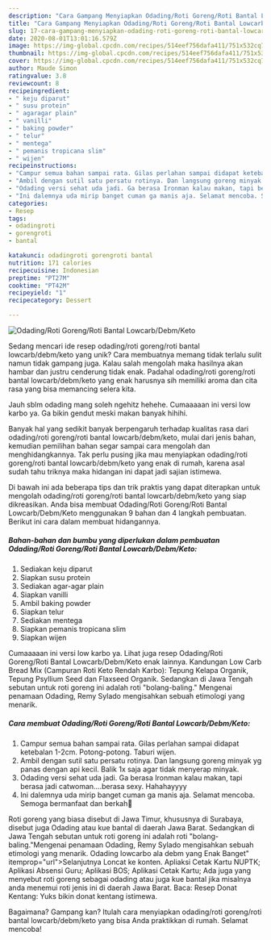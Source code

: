 ```yaml
---
description: "Cara Gampang Menyiapkan Odading/Roti Goreng/Roti Bantal Lowcarb/Debm/Keto Anti Gagal"
title: "Cara Gampang Menyiapkan Odading/Roti Goreng/Roti Bantal Lowcarb/Debm/Keto Anti Gagal"
slug: 17-cara-gampang-menyiapkan-odading-roti-goreng-roti-bantal-lowcarb-debm-keto-anti-gagal
date: 2020-08-01T13:01:16.579Z
image: https://img-global.cpcdn.com/recipes/514eef756dafa411/751x532cq70/odadingroti-gorengroti-bantal-lowcarbdebmketo-foto-resep-utama.jpg
thumbnail: https://img-global.cpcdn.com/recipes/514eef756dafa411/751x532cq70/odadingroti-gorengroti-bantal-lowcarbdebmketo-foto-resep-utama.jpg
cover: https://img-global.cpcdn.com/recipes/514eef756dafa411/751x532cq70/odadingroti-gorengroti-bantal-lowcarbdebmketo-foto-resep-utama.jpg
author: Maude Simon
ratingvalue: 3.8
reviewcount: 8
recipeingredient:
- " keju diparut"
- " susu protein"
- " agaragar plain"
- " vanilli"
- " baking powder"
- " telur"
- " mentega"
- " pemanis tropicana slim"
- " wijen"
recipeinstructions:
- "Campur semua bahan sampai rata. Gilas perlahan sampai didapat ketebalan 1-2cm. Potong-potong. Taburi wijen."
- "Ambil dengan sutil satu persatu rotinya. Dan langsung goreng minyak yg panas dengan api kecil. Balik 1x saja agar tidak menyerap minyak."
- "Odading versi sehat uda jadi. Ga berasa Ironman kalau makan, tapi berasa jadi catwoman....berasa sexy. Hahahayyyy"
- "Ini dalemnya uda mirip banget cuman ga manis aja. Selamat mencoba. Semoga bermanfaat dan berkah💞"
categories:
- Resep
tags:
- odadingroti
- gorengroti
- bantal

katakunci: odadingroti gorengroti bantal 
nutrition: 171 calories
recipecuisine: Indonesian
preptime: "PT27M"
cooktime: "PT42M"
recipeyield: "1"
recipecategory: Dessert

---
```



![Odading/Roti Goreng/Roti Bantal Lowcarb/Debm/Keto](https://img-global.cpcdn.com/recipes/514eef756dafa411/751x532cq70/odadingroti-gorengroti-bantal-lowcarbdebmketo-foto-resep-utama.jpg)

Sedang mencari ide resep odading/roti goreng/roti bantal lowcarb/debm/keto yang unik? Cara membuatnya memang tidak terlalu sulit namun tidak gampang juga. Kalau salah mengolah maka hasilnya akan hambar dan justru cenderung tidak enak. Padahal odading/roti goreng/roti bantal lowcarb/debm/keto yang enak harusnya sih memiliki aroma dan cita rasa yang bisa memancing selera kita.

Jauh sblm odading mang soleh ngehitz hehehe. Cumaaaaan ini versi low karbo ya. Ga bikin gendut meski makan banyak hihihi.

Banyak hal yang sedikit banyak berpengaruh terhadap kualitas rasa dari odading/roti goreng/roti bantal lowcarb/debm/keto, mulai dari jenis bahan, kemudian pemilihan bahan segar sampai cara mengolah dan menghidangkannya. Tak perlu pusing jika mau menyiapkan odading/roti goreng/roti bantal lowcarb/debm/keto yang enak di rumah, karena asal sudah tahu triknya maka hidangan ini dapat jadi sajian istimewa.


Di bawah ini ada beberapa tips dan trik praktis yang dapat diterapkan untuk mengolah odading/roti goreng/roti bantal lowcarb/debm/keto yang siap dikreasikan. Anda bisa membuat Odading/Roti Goreng/Roti Bantal Lowcarb/Debm/Keto menggunakan 9 bahan dan 4 langkah pembuatan. Berikut ini cara dalam membuat hidangannya.

<!--inarticleads1-->

##### Bahan-bahan dan bumbu yang diperlukan dalam pembuatan Odading/Roti Goreng/Roti Bantal Lowcarb/Debm/Keto:

1. Sediakan  keju diparut
1. Siapkan  susu protein
1. Sediakan  agar-agar plain
1. Siapkan  vanilli
1. Ambil  baking powder
1. Siapkan  telur
1. Sediakan  mentega
1. Siapkan  pemanis tropicana slim
1. Siapkan  wijen


Cumaaaaan ini versi low karbo ya. Lihat juga resep Odading/Roti Goreng/Roti Bantal Lowcarb/Debm/Keto enak lainnya. Kandungan Low Carb Bread Mix (Campuran Roti Keto Rendah Karbo): Tepung Kelapa Organik, Tepung Psyllium Seed dan Flaxseed Organik. Sedangkan di Jawa Tengah sebutan untuk roti goreng ini adalah roti &#34;bolang-baling.&#34; Mengenai penamaan Odading, Remy Sylado mengisahkan sebuah etimologi yang menarik. 

<!--inarticleads2-->

##### Cara membuat Odading/Roti Goreng/Roti Bantal Lowcarb/Debm/Keto:

1. Campur semua bahan sampai rata. Gilas perlahan sampai didapat ketebalan 1-2cm. Potong-potong. Taburi wijen.
1. Ambil dengan sutil satu persatu rotinya. Dan langsung goreng minyak yg panas dengan api kecil. Balik 1x saja agar tidak menyerap minyak.
1. Odading versi sehat uda jadi. Ga berasa Ironman kalau makan, tapi berasa jadi catwoman....berasa sexy. Hahahayyyy
1. Ini dalemnya uda mirip banget cuman ga manis aja. Selamat mencoba. Semoga bermanfaat dan berkah💞


Roti goreng yang biasa disebut di Jawa Timur, khususnya di Surabaya, disebut juga Odading atau kue bantal di daerah Jawa Barat. Sedangkan di Jawa Tengah sebutan untuk roti goreng ini adalah roti &#34;bolang-baling.&#34;Mengenai penamaan Odading, Remy Sylado mengisahkan sebuah etimologi yang menarik. Odading lowcarbo ala debm yang Enak Banget&#34; itemprop=&#34;url&#34;&gt;Selanjutnya Loncat ke konten. Apliaksi Cetak Kartu NUPTK; Aplikasi Absensi Guru; Aplikasi BOS; Aplikasi Cetak Kartu; Ada juga yang menyebut roti goreng sebagai odading atau juga kue bantal jika misalnya anda menemui roti jenis ini di daerah Jawa Barat. Baca: Resep Donat Kentang: Yuks bikin donat kentang istimewa. 

Bagaimana? Gampang kan? Itulah cara menyiapkan odading/roti goreng/roti bantal lowcarb/debm/keto yang bisa Anda praktikkan di rumah. Selamat mencoba!
